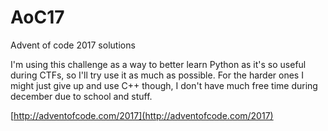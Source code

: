 # AoC17
Advent of code 2017 solutions

I'm using this challenge as a way to better learn Python as it's so useful during CTFs, so I'll try use it as much as possible.
For the harder ones I might just give up and use C++ though, I don't have much free time during december due to school and stuff.

[http://adventofcode.com/2017](http://adventofcode.com/2017)
